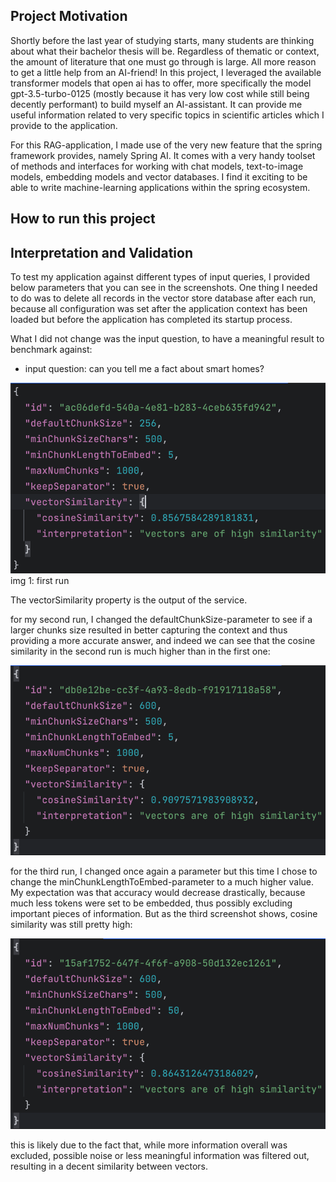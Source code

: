 ## Project Motivation

Shortly before the last year of studying starts, many
students are thinking about what their bachelor thesis
will be. Regardless of thematic or context, the amount of literature that one must go through is large. All more
reason to get a little help from an AI-friend! In this project, I leveraged the available transformer models that open ai has to
offer, more specifically the model gpt-3.5-turbo-0125 (mostly because it has very low cost while still being decently performant)
to build myself an AI-assistant. It can provide me useful information related to very specific topics in scientific articles which
I provide to the application.

For this RAG-application, I made use of the very new feature that the spring framework provides, namely Spring AI. It comes
with a very handy toolset of methods and interfaces for working with chat models, text-to-image models, embedding models
and vector databases. I find it exciting to be able to write machine-learning applications within the spring ecosystem.

## How to run this project






## Interpretation and Validation

To test my application against different types of input queries, I provided
below parameters that you can see in the screenshots. One thing I needed
to do was to delete all records in the vector store database after each run,
because all configuration was set after the application context
has been loaded but before the application has completed its startup process.

What I did not change was the input question, to have a meaningful result to benchmark against:

- input question: can you tell me a fact about smart homes?


![img_4.png](src/main/resources/first_run.png)
img 1: first run 

The vectorSimilarity property is the output of the service.

for my second run, I changed the defaultChunkSize-parameter to see
if a larger chunks size resulted in better capturing the context and
thus providing a more accurate answer, and indeed we can see that
the cosine similarity in the second run is much higher than in
the first one:

![second_run.png](src/main/resources/second_run.png)

for the third run, I changed once again a parameter but this time I chose
to change the minChunkLengthToEmbed-parameter to a much higher value. My expectation
was that accuracy would decrease drastically, because much less tokens
were set to be embedded, thus possibly excluding important pieces of
information. But as the third screenshot shows, cosine similarity was still pretty high:

![third_run.png](src/main/resources/third_run.png)

this is likely due to the fact that, while more information overall was excluded,
possible noise or less meaningful information was filtered out, resulting in a decent similarity
between vectors.

